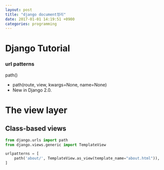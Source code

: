 ```yaml
---
layout: post
title: "django document정리"
date: 2017-01-01 14:19:51 +0900
categories: programming
---
```


# Django Tutorial
### url patterns
path()
+ path(route, view, kwargs=None, name=None)
+ New in Django 2.0.

# The view layer
## Class-based views
```python
from django.urls import path
from django.views.generic import TemplateView

urlpatterns = [
    path('about/', TemplateView.as_view(template_name="about.html")),
]
```
